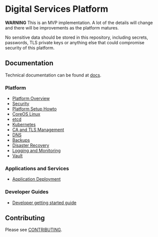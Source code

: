 # Digital Services Platform

**WARNING**
This is an MVP implementation. A lot of the details will
change and there will be improvements as the platform matures.

No sensitive data should be stored in this repository, including secrets,
passwords, TLS private keys or anything else that could compromise security of
this platform.

## Documentation

Technical documentation can be found at [docs](docs/).

### Platform

* [Platform Overview](docs/overview.md)
* [Security](docs/security.md)
* [Platform Setup Howto](docs/platform_setup.md)
* [CoreOS Linux](docs/coreos.md)
* [etcd](docs/etcd.md)
* [Kubernetes](docs/kubernetes.md)
* [CA and TLS Management](docs/ca_tls.md)
* [DNS](docs/dns.md)
* [Backups](docs/backups.md)
* [Disaster Recovery](docs/dr.md)
* [Logging and Monitoring](docs/logging_monitoring.md)
* [Vault](docs/vault.md)

### Applications and Services

* [Application Deployment](docs/apps_deployment.md)

### Developer Guides
* [Developer getting started guide](docs/dev_setup.md)

## Contributing

Please see [CONTRIBUTING](CONTRIBUTING.md).

